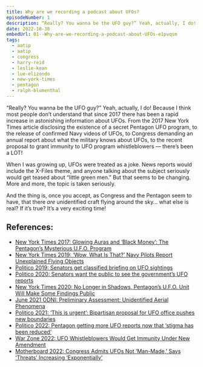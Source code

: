 ```yaml
---
title: Why are we recording a podcast about UFOs?
episodeNumber: 1
description: “Really? You wanna be the UFO guy?” Yeah, actually, I do!
date: 2022-10-30
embedUrl: 01--Why-are-we-recording-a-podcast-about-UFOs-e1pvqsm
tags:
  - aatip
  - aatip
  - congress
  - harry-reid
  - leslie-kean
  - lue-elizondo
  - new-york-times
  - pentagon
  - ralph-blumenthal
---
```


“Really? You wanna be the UFO guy?” Yeah, actually, I do! Because I think most people don’t understand that since 2017 there has been a rapid increase in astonishing information about UFOs. From the 2017 New York Times article disclosing the existence of a secret Pentagon UFO program, to the release of confirmed Navy videos of UFOs, to Congress demanding an annual report about what the military knows about UFOs, to the recent proposal to grant immunity to UFO program whistleblowers — there’s been a LOT!

When I was growing up, UFOs were treated as a joke. News reports would include the X-Files theme, and anyone talking about the subject seriously would get teased about “little green men.” But that seems to be changing. More and more, the topic is taken seriously.

And the thing is, once you accept, as Congress and the Pentagon seem to have, that there _are_ unidentified craft flying around the sky… what else is real? If it’s true? It’s a very exciting time!

## References:

- [⁠New York Times 2017: Glowing Auras and ‘Black Money’: The Pentagon’s Mysterious U.F.O. Program⁠](https://www.nytimes.com/2017/12/16/us/politics/pentagon-program-ufo-harry-reid.html)
- [⁠New York Times 2019: ‘Wow, What Is That?’ Navy Pilots Report Unexplained Flying Objects⁠](https://www.nytimes.com/2019/05/26/us/politics/ufo-sightings-navy-pilots.html)
- [⁠Politico 2019: Senators get classified briefing on UFO sightings⁠](https://www.politico.com/story/2019/06/19/warner-classified-briefing-ufos-1544273)
- [⁠Politico 2020: Senators want the public to see the government’s UFO reports⁠](https://www.politico.com/news/2020/06/23/senators-ufo-government-reports-336021)
- [⁠New York Times 2020: No Longer in Shadows, Pentagon’s U.F.O. Unit Will Make Some Findings Public⁠](https://www.nytimes.com/2020/07/23/us/politics/pentagon-ufo-harry-reid-navy.html)
- [⁠June 2021 ODNI: Preliminary Assessment: Unidentified Aerial Phenomena⁠](https://www.dni.gov/files/ODNI/documents/assessments/Prelimary-Assessment-UAP-20210625.pdf)
- [⁠Politico 2021: ‘This is urgent’: Bipartisan proposal for UFO office pushes new boundaries⁠](https://www.politico.com/news/2021/11/17/this-is-urgent-bipartisan-proposal-for-ufo-office-pushes-new-boundaries-522845)
- [⁠Politico 2022: Pentagon getting more UFO reports now that ‘stigma has been reduced’⁠](https://www.politico.com/news/2022/05/17/pentagon-dod-ufos-00032929)
- [⁠War Zone 2022: UFO Whistleblowers Would Get Immunity Under New Amendment⁠](https://www.thedrive.com/the-war-zone/ufo-whistleblowers-would-get-protection-under-new-amendment)
- [⁠Motherboard 2022: Congress Admits UFOs Not ‘Man-Made,’ Says ‘Threats’ Increasing ‘Exponentially’](https://www.vice.com/en/article/3adadb/congress-admits-ufos-not-man-made-says-threats-increasing-exponentially)
